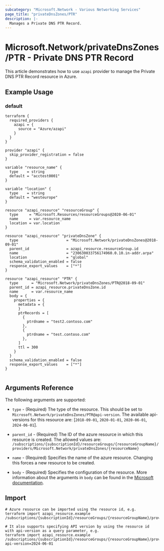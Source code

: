 ```yaml
---
subcategory: "Microsoft.Network - Various Networking Services"
page_title: "privateDnsZones/PTR"
description: |-
  Manages a Private DNS PTR Record.
---
```


# Microsoft.Network/privateDnsZones/PTR - Private DNS PTR Record

This article demonstrates how to use `azapi` provider to manage the Private DNS PTR Record resource in Azure.

## Example Usage

### default

```hcl
terraform {
  required_providers {
    azapi = {
      source = "Azure/azapi"
    }
  }
}

provider "azapi" {
  skip_provider_registration = false
}

variable "resource_name" {
  type    = string
  default = "acctest0001"
}

variable "location" {
  type    = string
  default = "westeurope"
}

resource "azapi_resource" "resourceGroup" {
  type     = "Microsoft.Resources/resourceGroups@2020-06-01"
  name     = var.resource_name
  location = var.location
}

resource "azapi_resource" "privateDnsZone" {
  type                      = "Microsoft.Network/privateDnsZones@2018-09-01"
  parent_id                 = azapi_resource.resourceGroup.id
  name                      = "230630033756174960.0.10.in-addr.arpa"
  location                  = "global"
  schema_validation_enabled = false
  response_export_values    = ["*"]
}

resource "azapi_resource" "PTR" {
  type      = "Microsoft.Network/privateDnsZones/PTR@2018-09-01"
  parent_id = azapi_resource.privateDnsZone.id
  name      = var.resource_name
  body = {
    properties = {
      metadata = {
      }
      ptrRecords = [
        {
          ptrdname = "test2.contoso.com"
        },
        {
          ptrdname = "test.contoso.com"
        },
      ]
      ttl = 300
    }
  }
  schema_validation_enabled = false
  response_export_values    = ["*"]
}


```



## Arguments Reference

The following arguments are supported:

* `type` - (Required) The type of the resource. This should be set to `Microsoft.Network/privateDnsZones/PTR@api-version`. The available api-versions for this resource are: [`2018-09-01`, `2020-01-01`, `2020-06-01`, `2024-06-01`].

* `parent_id` - (Required) The ID of the azure resource in which this resource is created. The allowed values are:  
  `/subscriptions/{subscriptionId}/resourceGroups/{resourceGroupName}/providers/Microsoft.Network/privateDnsZones/{resourceName}`

* `name` - (Required) Specifies the name of the azure resource. Changing this forces a new resource to be created.

* `body` - (Required) Specifies the configuration of the resource. More information about the arguments in `body` can be found in the [Microsoft documentation](https://learn.microsoft.com/en-us/azure/templates/Microsoft.Network/privateDnsZones/PTR?pivots=deployment-language-terraform).

## Import

 ```shell
 # Azure resource can be imported using the resource id, e.g.
 terraform import azapi_resource.example /subscriptions/{subscriptionId}/resourceGroups/{resourceGroupName}/providers/Microsoft.Network/privateDnsZones/{resourceName}/PTR/{resourceName}
 
 # It also supports specifying API version by using the resource id with api-version as a query parameter, e.g.
 terraform import azapi_resource.example /subscriptions/{subscriptionId}/resourceGroups/{resourceGroupName}/providers/Microsoft.Network/privateDnsZones/{resourceName}/PTR/{resourceName}?api-version=2024-06-01
 ```
